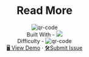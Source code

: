 <h1 align="center">Read More</h1>

<div align="center">
  <img src="https://gpx.ge/challenge/js/img/30_read_more.gif" alt="qr-code" />
</div>

  <div align="center">
    Built With - <img src="https://img.shields.io/badge/-React-f4cf0c" />
  <br/>
    Difficulty - <img src="https://img.shields.io/badge/%201%20-newbie-white?labelColor=6abecd" alt="qr-code" />
  <br/>
    <a href="https://gpx.ge/challenge/js/pages/30_read_more/" target="_blank">🖥️ View Demo</a>
    ·
    <a href="https://github.com/tsotneforester/Javascript/issues">🛠Submit Issue</a>

  </div>







<!-- ![html](https://img.shields.io/badge/-HTML-6abecd "image")
![css](https://img.shields.io/badge/-CSS-3e54a3 "image")
![js](https://img.shields.io/badge/-JS-cf6390 "image")
![react](https://img.shields.io/badge/-React-f4cf0c "image")
![api](https://img.shields.io/badge/-API-aad742 "image")
- Difficulty Level  
![newbie](https://img.shields.io/badge/%201%20-newbie-white?labelColor=6abecd "image")
![junior](https://img.shields.io/badge/%202%20-junior-white?labelColor=aad742 "image")
![intermediate](https://img.shields.io/badge/%203%20-intermediate-white?labelColor=f1b604 "image")
![advanced](https://img.shields.io/badge/%204%20-advanced-white?labelColor=bf4605 "image")
![guru](https://img.shields.io/badge/%205%20-guru-white?labelColor=ed2c49 "image") -->
